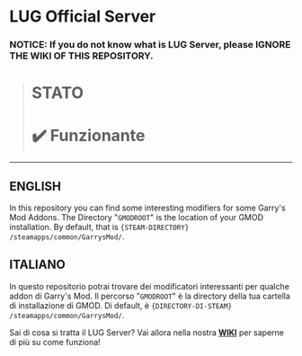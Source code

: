 # LUG Official Server
### NOTICE: If you do not know what is LUG Server, please IGNORE THE WIKI OF THIS REPOSITORY.

> # STATO
> # :heavy_check_mark: Funzionante 

***

## ENGLISH
In this repository you can find some interesting modifiers for some Garry's Mod Addons.
The Directory "`GMODROOT`" is the location of your GMOD installation. By default, that is `{STEAM-DIRECTORY} /steamapps/common/GarrysMod/`.


## ITALIANO
In questo repositorio potrai trovare dei modificatori interessanti per qualche addon di Garry's Mod.
Il percorso "`GMODROOT`" è la directory della tua cartella di installazione di GMOD. Di default, è `{DIRECTORY-DI-STEAM} /steamapps/common/GarrysMod/`. 

Sai di cosa si tratta il LUG Server? Vai allora nella nostra [**WIKI**](https://github.com/LuigiGrande1/LUG-Official-Server-Pages/wiki) per saperne di più su come funziona! 
